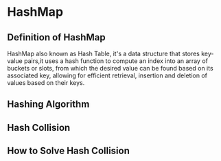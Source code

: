 # HashMap

## Definition of HashMap

HashMap also known as Hash Table, it's a data structure that stores key-value pairs,it uses a hash function to compute an index into an array of buckets or slots, from which the desired value can be found based on its associated key, allowing for efficient retrieval, insertion and deletion of values based on their keys.

## Hashing Algorithm


## Hash Collision


## How to Solve Hash Collision
